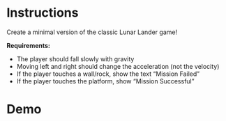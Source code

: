 # Instructions
Create a minimal version of the classic Lunar Lander game!

**Requirements:** 
- The player should fall slowly with gravity
- Moving left and right should change the acceleration (not the velocity)
- If the player touches a wall/rock, show the text “Mission Failed” 
- If the player touches the platform, show “Mission Successful”

# Demo